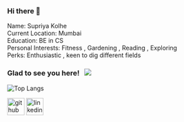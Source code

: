 ### Hi there 👋

Name: Supriya Kolhe<br />
Current Location: Mumbai<br />
Education: BE in CS<br />
Personal Interests: Fitness , Gardening , Reading , Exploring<br />
Perks: Enthusiastic , keen to dig different fields<br />

### Glad to see you here! &nbsp; ![](https://visitor-badge.glitch.me/badge?page_id=s-k-github&style=flat-square&color=0088cc)
![Top Langs](https://github-readme-stats.vercel.app/api/top-langs/?username=s-k-github)

[<img src='https://cdn.jsdelivr.net/npm/simple-icons@3.0.1/icons/github.svg' alt='github' height='40'>](https://github.com/https://github.com/s-k-github)  [<img src='https://cdn.jsdelivr.net/npm/simple-icons@3.0.1/icons/linkedin.svg' alt='linkedin' height='40'>](https://www.linkedin.com/in/https://www.linkedin.com/in/supriyakolhe123//) 
